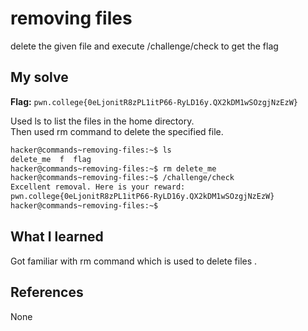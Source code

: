 # removing files 
delete the given file and execute /challenge/check to get the flag

## My solve
**Flag:** `pwn.college{0eLjonitR8zPL1itP66-RyLD16y.QX2kDM1wSOzgjNzEzW}`

Used ls to list the files in the home directory. <br>
Then used rm command to delete the specified file. <br>

```bash
hacker@commands~removing-files:~$ ls
delete_me  f  flag
hacker@commands~removing-files:~$ rm delete_me
hacker@commands~removing-files:~$ /challenge/check
Excellent removal. Here is your reward:
pwn.college{0eLjonitR8zPL1itP66-RyLD16y.QX2kDM1wSOzgjNzEzW}
hacker@commands~removing-files:~$
```

## What I learned
Got familiar with rm command which is used to delete files . 

## References 
None
